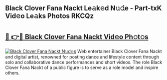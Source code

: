 ## Black Clover Fana Nackt Le𝚊k𝚎d N𝚞𝚍e - Part-txK Vid𝚎o Le𝚊ks Photos RKCQz

# <h2><a href="http://fb4zq4.evod.top/?m=Black+Clover+Fana+Nackt">🔗 👉🔴 Black Clover Fana Nackt Vid𝚎o Ph𝚘t𝚘s</a></h2>

[![Black Clover Fana Nackt N𝚞d𝚎s](https://i.imgur.com/8V9OHl7.gif)](http://fb4zq4.evod.top/?m=Black+Clover+Fana+Nackt)
Web entertainer Black Clover Fana Nackt and digital artist, renowned for posting dance and lifestyle content through solo and collaborative dance performances and short videos. The role Black Clover Fana Nackt of a public figure is to serve as a role model and inspire others. 
